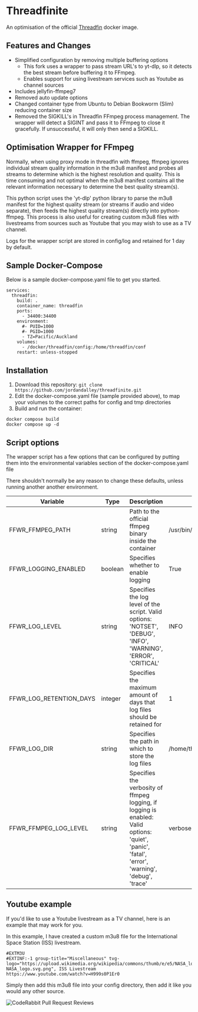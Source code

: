 # Threadfinite
An optimisation of the official [Threadfin](https://github.com/Threadfin/Threadfin) docker image.

## Features and Changes

- Simplified configuration by removing multiple buffering options
  - This fork uses a wrapper to pass stream URL's to yt-dlp, so it detects the best stream before buffering it to FFmpeg.
  - Enables support for using livestream services such as Youtube as channel sources
- Includes jellyfin-ffmpeg7
- Removed auto update options
- Changed container type from Ubuntu to Debian Bookworm (Slim) reducing container size
- Removed the SIGKILL's in Threadfin FFmpeg process management. The wrapper will detect a SIGINT and pass it to FFmpeg to close it gracefully. If unsuccessful, it will only then send a SIGKILL.

## Optimisation Wrapper for FFmpeg

Normally, when using proxy mode in threadfin with ffmpeg, ffmpeg ignores individual stream quality information in the m3u8 manifest and probes all streams to determine which is the highest resolution and quality. This is time consuming and not optimal when the m3u8 manifest contains all the relevant information necessary to determine the best quality stream(s).

This python script uses the 'yt-dlp' python library to parse the m3u8 manifest for the highest quality stream (or streams if audio and video separate), then feeds the highest quality stream(s) directly into python-ffmpeg. This process is also useful for creating custom m3u8 files with livestreams from sources such as Youtube that you may wish to use as a TV channel.

Logs for the wrapper script are stored in config/log and retained for 1 day by default.

## Sample Docker-Compose

Below is a sample docker-compose.yaml file to get you started.

```
services:
  threadfin:
    build: .
    container_name: threadfin
    ports:
      - 34400:34400
    environment:
      #- PUID=1000
      #- PGID=1000
      - TZ=Pacific/Auckland
    volumes:
      - /docker/threadfin/config:/home/threadfin/conf
    restart: unless-stopped
```

## Installation

1. Download this repository: ```git clone https://github.com/jordandalley/threadfinite.git```
2. Edit the docker-compose.yaml file (sample provided above), to map your volumes to the correct paths for config and tmp directories
3. Build and run the container:
```
docker compose build
docker compose up -d
```

## Script options

The wrapper script has a few options that can be configured by putting them into the environmental variables section of the docker-compose.yaml file

There shouldn't normally be any reason to change these defaults, unless running another another environment.

| Variable | Type | Description | Default |
| --- | --- | --- | --- | 
| FFWR_FFMPEG_PATH | string | Path to the official ffmpeg binary inside the container | /usr/bin/ffmpeg-bin |
| FFWR_LOGGING_ENABLED | boolean | Specifies whether to enable logging | True |
| FFWR_LOG_LEVEL | string | Specifies the log level of the script. Valid options: 'NOTSET', 'DEBUG', 'INFO', 'WARNING', 'ERROR', 'CRITICAL' | INFO |
| FFWR_LOG_RETENTION_DAYS | integer | Specifies the maximum amount of days that log files should be retained for | 1 |
| FFWR_LOG_DIR | string | Specifies the path in which to store the log files | /home/threadfin/conf/log |
| FFWR_FFMPEG_LOG_LEVEL | string | Specifies the verbosity of ffmpeg logging, if logging is enabled: Valid options: 'quiet', 'panic', 'fatal', 'error', 'warning', 'debug', 'trace' | verbose |

## Youtube example

If you'd like to use a Youtube livestream as a TV channel, here is an example that may work for you.

In this example, I have created a custom m3u8 file for the International Space Station (ISS) livestream.

```
#EXTM3U
#EXTINF:-1 group-title="Miscellaneous" tvg-logo="https://upload.wikimedia.org/wikipedia/commons/thumb/e/e5/NASA_logo.svg/918px-NASA_logo.svg.png", ISS Livestream
https://www.youtube.com/watch?v=H999s0P1Er0
```

Simply then add this m3u8 file into your config directory, then add it like you would any other source.

![CodeRabbit Pull Request Reviews](https://img.shields.io/coderabbit/prs/github/jordandalley/threadfinite?utm_source=oss&utm_medium=github&utm_campaign=jordandalley%2Fthreadfinite&labelColor=171717&color=FF570A&link=https%3A%2F%2Fcoderabbit.ai&label=CodeRabbit+Reviews)
